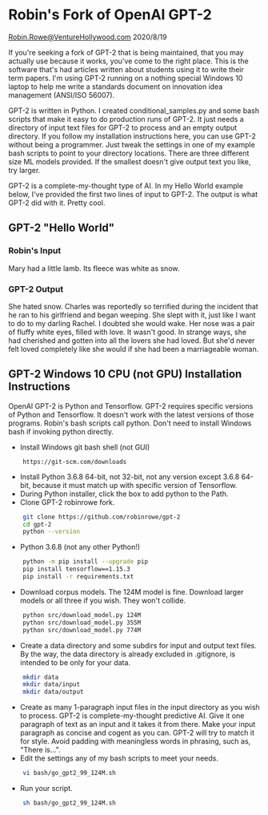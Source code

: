 # Robin's Fork of OpenAI GPT-2

Robin.Rowe@VentureHollywood.com 2020/8/19

If you're seeking a fork of GPT-2 that is being maintained, that you may actually use because it works, you've come to the right place. This is the software that's had articles written about students using it to write their term papers. I'm using GPT-2 running on a nothing special Windows 10 laptop to help me write a standards document on innovation idea management (ANSI/ISO 56007).

GPT-2 is written in Python. I created conditional_samples.py and some bash scripts that make it easy to do production runs of GPT-2. It just needs a directory of input text files for GPT-2 to process and an empty output directory. If you follow my installation instructions here, you can use GPT-2 without being a programmer. Just tweak the settings in one of my example bash scripts to point to your directory locations. There are three different size ML models provided. If the smallest doesn't give output text you like, try larger.

GPT-2 is a complete-my-thought type of AI. In my Hello World example below, I've provided the first two lines of input to GPT-2. The output is what GPT-2 did with it. Pretty cool. 

## GPT-2 "Hello World"

### Robin's Input

Mary had a little lamb. Its fleece was white as snow.

### GPT-2 Output

She hated snow. Charles was reportedly so terrified during the incident that he ran to his girlfriend and began weeping. She slept with it, just like I want to do to my darling Rachel. I doubted she would wake. Her nose was a pair of fluffy white eyes, filled with love. It wasn't good. In strange ways, she had cherished and gotten into all the lovers she had loved. But she'd never felt loved completely like she would if she had been a marriageable woman.

## GPT-2 Windows 10 CPU (not GPU) Installation Instructions

OpenAI GPT-2 is Python and Tensorflow. GPT-2 requires specific versions of Python and Tensorflow. It doesn't work with the latest versions of those programs. Robin's bash scripts call python. Don't need to install Windows bash if invoking python directly.

- Install Windows git bash shell (not GUI)
```
    https://git-scm.com/downloads
```
- Install Python 3.6.8 64-bit, not 32-bit, not any version except 3.6.8 64-bit, because it must match up with specific version of Tensorflow.
- During Python installer, click the box to add python to the Path.
- Clone GPT-2 robinrowe fork.
```bash
    git clone https://github.com/robinrowe/gpt-2
    cd gpt-2  
    python --version
```
- Python 3.6.8 (not any other Python!)
```bash
    python -m pip install --upgrade pip
    pip install tensorflow==1.15.3
    pip install -r requirements.txt
```
- Download corpus models. The 124M model is fine. Download larger models or all three if you wish. They won't collide.
```bash
    python src/download_model.py 124M
    python src/download_model.py 355M
    python src/download_model.py 774M
```
- Create a data directory and some subdirs for input and output text files. By the way, the data directory is already excluded in .gitignore, is intended to be only for your data.
```bash
    mkdir data
    mkdir data/input
    mkdir data/output
```
- Create as many 1-paragraph input files in the input directory as you wish to process. GPT-2 is complete-my-thought predictive AI. Give it one paragraph of text as an input and it takes it from there. Make your input paragraph as concise and cogent as you can. GPT-2 will try to match it for style. Avoid padding with meaningless words in phrasing, such as, "There is...".
- Edit the settings any of my bash scripts to meet your needs.
```bash
    vi bash/go_gpt2_99_124M.sh
```
- Run your script.
```bash
    sh bash/go_gpt2_99_124M.sh
```

